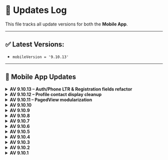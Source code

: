 # 🔄 Updates Log

This file tracks all update versions for both the **Mobile App**.

---

## ✅ Latest Versions:
- `mobileVersion = '9.10.13'`
---

## 📱 Mobile App Updates

<details>
<summary><strong>AV 9.10.13 – Auth/Phone LTR & Registration fields refactor</strong></summary>

### UI/UX
- Phone input row now enforced as **LTR** regardless of app locale.
- Registration form fields refactored into a reusable `_SignUpField` to reduce duplication and keep consistent styling.

### Tech
- Reused existing input decorations, theme, and phone input widget.
- No API changes.

### Notes
- Requires Flutter version supporting `Column(spacing:)`; otherwise, replace with `SizedBox` spacing.
</details>


<details>
<summary><strong>AV 9.10.12 – Profile contact display cleanup</strong></summary>

### UI/UX
- **Profile**: prefer showing **Phone** if available; fallback to **Email**.
- **Profile Edit**: hide **Phone** block when empty; hide **Email** block when empty (no more empty fields).

### Infra / Widgets
- Reused existing `CustomInternationalPhoneNumberInput` and current input decorations/shadows.

### Notes
- No API changes.
- No store updates required.
</details>


<details>
<summary><strong>AV 9.10.11 – PagedView modularization</strong></summary>

### Infra / Widgets
- Split monolithic PagedView into separate files:
  - `lib/custom/paged_view/models/page_result.dart`
  - `lib/custom/paged_view/paged_view.dart`
  - `lib/helpers/grid_responsive.dart`
- Updated imports in:
  - `lib/screens/product/top_selling_products.dart`
  - `lib/screens/wholesales_screen.dart`
- UX/Perf: load-more triggers at bottom edge; prefetch when first page doesn't fill viewport.

### Notes
- No API changes.
- No store updates required.
</details>


<details>
<summary><strong>AV 9.10.10</strong></summary>

### Stability & Null-Safety
- **ClassifiedAdsResponse**: resilient JSON parsing (nullable `links`/`meta`, strict `success`, empty list when `data` isn't a List).
- **UserInfoResponse**: same guards; strict boolean `success`.
- **ProfileRepository.getUserInfoResponse()**: return type → `UserInfoResponse` (was `dynamic`).
- **My Classified Ads**: null-safe checks before accessing first element.
- **Guest Checkout / Map**: null-safe `animateCamera` with controller existence check.
- **Profile screen**: show Classifieds entry only if feature enabled **and** user is logged in.

### Notes
- **No API changes** → _no MUST UPDATE_ for server.
- Suggested app version: `9.10.10+91010`.
</details>


<details>
<summary><strong>AV 9.10.9</strong></summary>

### Widgets / Infra
- New generic **`PagedView<T>`** with infinite scroll, pull-to-refresh, and flexible layouts (**list / grid / masonry**).
- Supports `preloadTriggerFraction`, custom `itemBuilder`, `loadingItemBuilder`, `emptyBuilder`, and scroll `physics`.
- Grid tuning via `gridCrossAxisCount`, `gridAspectRatio`, `gridMainAxisExtent`. Sliver-based for performance.

### Product Screens
- **TopSellingProducts** migrated to `PagedView<Product>`; single-shot fetch (`hasMore=false`), masonry 2-col, shimmer placeholders.
- **Wholesale** screen migrated to `PagedView<Product>` with real paging via `getWholesaleProducts(page)`; shimmer while loading more.
- Wholesale badge now shows **only if**: wholesale addon installed **and** `BusinessSettingsData.showWholesaleLabel` is true.

### Models
- `BusinessSettingsData`: add `showWholesaleLabel` (maps backend key `wholesale_lable == "1"`).
- `ProductMiniResponse`: `success` -> **required non-nullable bool**; JSON parsed with `json["success"] == true`.

### UI
- `ShimmerHelper`: add `loadingItemBuilder(int index)` helper.
- `MyTheme`: normalize color fields; prefer `const` where safe.

### Notes
- **No API endpoint changes** → _no MUST UPDATE_ for server.
- Suggested app version: `9.10.9+91009`.
</details>


<details>
<summary><strong>AV 9.10.8</strong></summary>

### Config
- **RAW_BASE_URL** now points to local dev server: `http://192.168.100.200:8080/devef` (dynamic domain commented).  
  ⚠️ Dev-only — revert before production.

### Repository / API
- `getWholesaleProducts` now accepts `int page` and calls `/wholesale/all-products?page={page}`.

### Wholesale Screen
- Implemented **pagination + infinite scroll** (prefetch at ~70%), **pull-to-refresh**, and **shimmer** placeholders while loading more.
- Replaced `FutureBuilder` with state-driven flow (`page`, `_isLoading`, `_isLoadingMore`, `_hasMoreProducts`).
- Fixed item count/index issues; proper controller disposal; extracted `AppBar` builder.

### Product Details
- **pkg price** line: show strikethrough **only if discounted** (`firstPrice != price`) to avoid false strikes.

### Notes
- Suggested app version: `9.10.8+91008`.
</details>


<details>
<summary><strong>AV 9.10.7</strong></summary>

### Android
- AGP → **8.1.1** (settings.gradle).
- Temporarily use **debug signing** for `release` (testing only).
- Ensure **AndroidX** & **Jetifier** enabled.

### iOS
- `firebase_core` → **3.15.2**, `firebase_messaging` → **15.2.10**.
- Added `geolocator_apple`, `sms_autofill`.

### Dependencies
- Added: `geolocator`, `geolocator_android`.
- Updates: `go_router` **16.1.0**, `http` **1.5.0**, `google_maps_flutter*`, `webview_flutter*`, `shared_preferences_android`, etc.

### Location & Maps
- New `HandlePermissions.getCurrentLocation()` (Geolocator) with denied/forever/service-off handling.
- Map: auto-center to GPS if no coords, **myLocationEnabled**, recenter **FAB**, smooth camera, safer placemark try/catch.

### UI/UX
- `Btn.basic`: new `isLoading` (disables press + themed disabled color).
- Loading bar height **36 → 40**.
- Map pin tinted with theme; action bar lifted to avoid FAB overlap.

### Notes
- Suggest `version: 9.10.7+91007` in `pubspec.yaml`.
- **Before production**: restore `release { signingConfig signingConfigs.release }`.
</details>



<details>
<summary><strong>AV 9.10.6</strong></summary>

- Improved shared value loading (`user_id`, `is_logged_in`) in `main.dart`.
- Added conditional headers (`user_id`, `device_info`) to Business Settings API.
- Added error handling to `getProductDetails()` with translated fallback message.
- Handled product detail API failure:
  - Added `errorMessage` state.
  - Displayed `CustomErrorWidget` on failure.
  - Prevented rendering of bottom app bar when product is invalid.
- Handled seller image failure using `imageErrorBuilder`.
- Fixed wishlist logic with proper boolean check.
- Conditionally rendered flash deal in profile screen.
- Marked review submit failures with `isError: true`.

</details>


<details>
<summary><strong>AV 9.10.5</strong></summary>

- Added a `Loading.isLoading` getter to prevent showing duplicate loading dialogs.
- Improved **loading behavior** during:
  - Registration
  - Adding a new address
- Integrated `OneContext` for global context handling in registration and address flows.
- Fixed potential null/empty issues with the email field during sign-up.
- Enhanced `commonHeader` to include `Authorization` header if access token is available.
- Ensured cart data is fetched when returning to home screen via `HomePresenter`.
- Improved UI consistency by calling `reset()` before re-fetching home data.

</details>


<details>
<summary><strong>AV 9.10.4</strong></summary>

- Integrated **sms_autofill** package to support automatic SMS code detection during password reset.
- Updated password reset flow:
  - `getPasswordForgetResponse()` now requires `app_signature`.
  - Auto-fills OTP code using `CodeAutoFill` and `TextFieldPinAutoFill`.
- Extended OTP timer duration from 20 to 90 seconds.
- Fixed minor formatting issues and improved error handling in password reset process.
- Added safety around `device_info` usage with better spacing and conditionals.

</details>


<details>
<summary><strong>AV 9.10.3</strong></summary>

- Added a confirmation dialog when changing the default address if **sellerWiseShipping** is enabled, warning users that the cart will be cleared.
- Integrated `ShippingInfo` screen dynamically based on business setting instead of always using `SelectAddress`.
- Enhanced safety by switching from `double.parse()` to `double.tryParse()` in the `ShippingCostResponse` model to prevent crashes.
- Added new localization key: `change_default_address_make_cart_empty` (Arabic + English).

</details>


<details>
<summary><strong>AV 9.10.2</strong></summary>

- Implemented a new layout and functionality for the **wholesale** system across the entire app.
- Improved user experience on the product details screen.
</details>


<details>
<summary><strong>AV 9.10.1</strong></summary>

- Fixed a login issue that occurred under poor network conditions.
- Improved automatic language loading from the server.
</details>